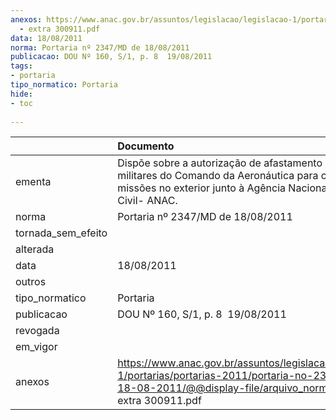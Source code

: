 ```yaml
---
anexos: https://www.anac.gov.br/assuntos/legislacao/legislacao-1/portarias/portarias-2011/portaria-no-2347-md-de-18-08-2011/@@display-file/arquivo_norma/Pauta
  - extra 300911.pdf
data: 18/08/2011
norma: Portaria nº 2347/MD de 18/08/2011
publicacao: DOU Nº 160, S/1, p. 8  19/08/2011
tags:
- portaria
tipo_normatico: Portaria
hide: 
- toc 
 
---
```


|                    | Documento                                                                                                                                                                  |
|:-------------------|:---------------------------------------------------------------------------------------------------------------------------------------------------------------------------|
| ementa             | Dispõe sobre a autorização de afastamento do País de militares do Comando da Aeronáutica para cumprir missões no exterior junto à Agência Nacional de Aviação Civil- ANAC. |
| norma              | Portaria nº 2347/MD de 18/08/2011                                                                                                                                          |
| tornada_sem_efeito |                                                                                                                                                                            |
| alterada           |                                                                                                                                                                            |
| data               | 18/08/2011                                                                                                                                                                 |
| outros             |                                                                                                                                                                            |
| tipo_normatico     | Portaria                                                                                                                                                                   |
| publicacao         | DOU Nº 160, S/1, p. 8  19/08/2011                                                                                                                                          |
| revogada           |                                                                                                                                                                            |
| em_vigor           |                                                                                                                                                                            |
| anexos             | https://www.anac.gov.br/assuntos/legislacao/legislacao-1/portarias/portarias-2011/portaria-no-2347-md-de-18-08-2011/@@display-file/arquivo_norma/Pauta - extra 300911.pdf  |
